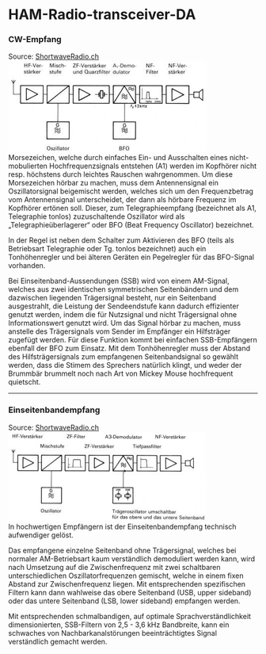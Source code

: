 # HAM-Radio-transceiver-DA


### CW-Empfang
Source: [ShortwaveRadio.ch](http://www.shortwaveradio.ch/doku.php?id=de:prinzip) <br>
<img src="doc/img/grundlagen-superhet-bfo.jpg"> <br>
Morsezeichen, welche durch einfaches Ein- und Ausschalten eines nicht-mobulierten Hochfrequenzsignals entstehen (A1) werden im Kopfhörer nicht resp. höchstens durch leichtes Rauschen wahrgenommen. Um diese Morsezeichen hörbar zu machen, muss dem Antennensignal ein Oszillatorsignal beigemischt werden, welches sich um den Frequenzbetrag vom Antennensignal unterscheidet, der dann als hörbare Frequenz im Kopfhörer ertönen soll. Dieser, zum Telegraphieempfang (bezeichnet als A1, Telegraphie tonlos) zuzuschaltende Oszillator wird als „Telegraphieüberlagerer“ oder BFO (Beat Frequency Oscillator) bezeichnet.

In der Regel ist neben dem Schalter zum Aktivieren des BFO (teils als Betriebsart Telegraphie oder Tg. tonlos bezeichnet) auch ein Tonhöhenregler und bei älteren Geräten ein Pegelregler für das BFO-Signal vorhanden.

Bei Einseitenband-Aussendungen (SSB) wird von einem AM-Signal, welches aus zwei identischen symmetrischen Seitenbändern und dem dazwischen liegenden Trägersignal besteht, nur ein Seitenband ausgestrahlt, die Leistung der Sendeendstufe kann dadurch effizienter genutzt werden, indem die für Nutzsignal und nicht Trägersignal ohne Informationswert genutzt wird.
Um das Signal hörbar zu machen, muss anstelle des Trägersignals vom Sender im Empfänger ein Hilfsträger zugefügt werden. Für diese Funktion kommt bei einfachen SSB-Empfängern ebenfall der BFO zum Einsatz. Mit dem Tonhöhenregler muss der Abstand des Hilfsträgersignals zum empfangenen Seitenbandsignal so gewählt werden, dass die Stimem des Sprechers natürlich klingt, und weder der Brummbär brummelt noch nach Art von Mickey Mouse hochfrequent quietscht.

---
### Einseitenbandempfang
Source: [ShortwaveRadio.ch](http://www.shortwaveradio.ch/doku.php?id=de:prinzip) <br>
<img src="doc/img/grundlagen-superhet-ssb.jpg"> <br>
In hochwertigen Empfängern ist der Einseitenbandempfang technisch aufwendiger gelöst.

Das empfangene einzelne Seitenband ohne Trägersignal, welches bei normaler AM-Betriebsart kaum verständlich demoduliert werden kann, wird nach Umsetzung auf die Zwischenfrequenz mit zwei schaltbaren unterschiedlichen Oszillatorfrequenzen gemischt, welche in einem fixen Abstand zur Zwischenfrequenz liegen. Mit entsprechenden spezifischen Filtern kann dann wahlweise das obere Seitenband (USB, upper sideband) oder das untere Seitenband (LSB, lower sideband) empfangen werden.

Mit entsprechenden schmalbandigen, auf optimale Sprachverständlichkeit dimensionierten, SSB-Filtern von 2,5 - 3,6 kHz Bandbreite, kann ein schwaches von Nachbarkanalstörungen beeinträchtigtes Signal verständlich gemacht werden.